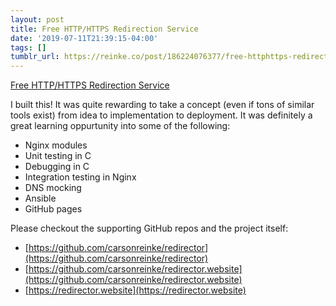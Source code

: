 ```yaml
---
layout: post
title: Free HTTP/HTTPS Redirection Service
date: '2019-07-11T21:39:15-04:00'
tags: []
tumblr_url: https://reinke.co/post/186224076377/free-httphttps-redirection-service
---
```

[Free HTTP/HTTPS Redirection Service](https://redirector.website)  

I built this! It was quite rewarding to take a concept (even if tons of similar tools exist) from idea to implementation to deployment. It was definitely a great learning oppurtunity into some of the following:

- Nginx modules
- Unit testing in C
- Debugging in C
- Integration testing in Nginx
- DNS mocking
- Ansible
- GitHub pages

Please checkout the supporting GitHub repos and the project itself:

- [https://github.com/carsonreinke/redirector](https://github.com/carsonreinke/redirector)
- [https://github.com/carsonreinke/redirector.website](https://github.com/carsonreinke/redirector.website)
- [https://redirector.website](https://redirector.website)
